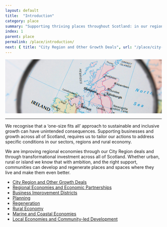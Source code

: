 ```yaml
---
layout: default
title:  "Introduction"
category: place
summary: "Supporting thriving places throughout Scotland: in our regions, cities, towns and the rural economy."
index: 1
parent: place
permalink: /place/introduction/
next: { title: "City Region and Other Growth Deals", url: "/place/city-region-deals/" }
---
```

![Places Photo](/assets/images/pageimages/place.jpg)
<br>
<hr>


We recognise that a ‘one-size fits all’ approach to sustainable and inclusive growth can have unintended consequences. Supporting businesses and growth across all of Scotland, requires us to tailor our actions to address specific conditions in our sectors, regions and rural economy.

We are improving regional economies through our City Region deals and through transformational investment across all of Scotland.  Whether urban, rural or island we know that with ambition, and the right support, communities can develop and regenerate places and spaces where they live and make them even better.


* [City Region and Other Growth Deals](/place/city-region-deals/)
* [Regional Economies and Economic Partnerships](/place/regional-economies/)
* [Business Improvement Districts](/place/business-improvement-districts/)
* [Planning](/place/planning/)
* [Regeneration](/place/regeneration/)
* [Rural Economy](/place/rural-economy/)
* [Marine and Coastal Economies](/place/marine-and-coastal/)
* [Local Economies and Community-led Development](/place/local-economies/)
